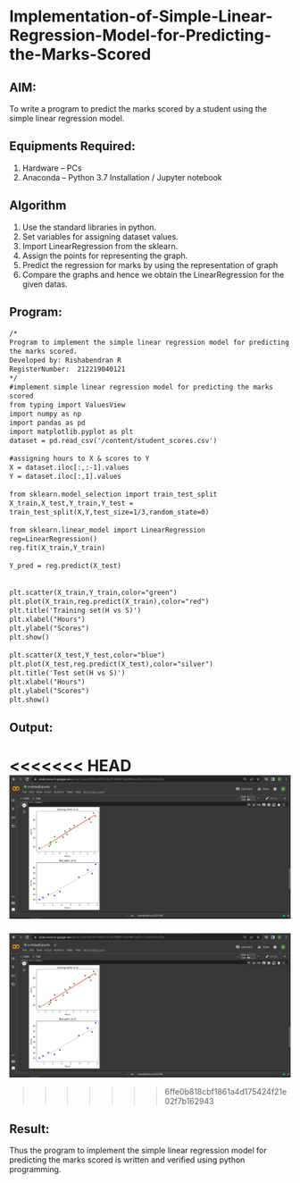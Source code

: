# Implementation-of-Simple-Linear-Regression-Model-for-Predicting-the-Marks-Scored

## AIM:
To write a program to predict the marks scored by a student using the simple linear regression model.

## Equipments Required:
1. Hardware – PCs
2. Anaconda – Python 3.7 Installation / Jupyter notebook

## Algorithm
1. Use the standard libraries in python.
2. Set variables for assigning dataset values.
3. Import LinearRegression from the sklearn.
4. Assign the points for representing the graph.
5. Predict the regression for marks by using the representation of graph
6. Compare the graphs and hence we obtain the LinearRegression for the given datas.

## Program:
```
/*
Program to implement the simple linear regression model for predicting the marks scored.
Developed by: Rishabendran R    
RegisterNumber:  212219040121
*/
#implement simple linear regression model for predicting the marks scored
from typing import ValuesView
import numpy as np
import pandas as pd
import matplotlib.pyplot as plt
dataset = pd.read_csv('/content/student_scores.csv')

#assigning hours to X & scores to Y
X = dataset.iloc[:,:-1].values
Y = dataset.iloc[:,1].values

from sklearn.model_selection import train_test_split
X_train,X_test,Y_train,Y_test = train_test_split(X,Y,test_size=1/3,random_state=0)

from sklearn.linear_model import LinearRegression
reg=LinearRegression()
reg.fit(X_train,Y_train)

Y_pred = reg.predict(X_test)


plt.scatter(X_train,Y_train,color="green")
plt.plot(X_train,reg.predict(X_train),color="red")
plt.title('Training set(H vs S)')
plt.xlabel("Hours")
plt.ylabel("Scores")
plt.show()

plt.scatter(X_test,Y_test,color="blue")
plt.plot(X_test,reg.predict(X_test),color="silver")
plt.title('Test set(H vs S)')
plt.xlabel("Hours")
plt.ylabel("Scores")
plt.show()
```

## Output:
<<<<<<< HEAD
![simple linear regression model for predicting the marks scored](./images/ss.png)
=======
![simple linear regression model for predicting the marks scored](./ss.png)
>>>>>>> 6ffe0b818cbf1861a4d175424f21e02f7b162943


## Result:
Thus the program to implement the simple linear regression model for predicting the marks scored is written and verified using python programming.
